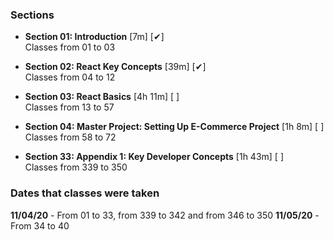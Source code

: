 ### Sections

* <strong>Section 01: Introduction</strong> [7m] [✔] <br>
Classes from 01 to 03

* <strong>Section 02: React Key Concepts</strong> [39m] [✔] <br>
Classes from 04 to 12

* <strong>Section 03: React Basics</strong> [4h 11m] [ ] <br>
Classes from 13 to 57

* <strong> Section 04: Master Project: Setting Up E-Commerce Project</strong> [1h 8m] [ ] <br>
Classes from 58 to 72

* <strong>Section 33: Appendix 1: Key Developer Concepts</strong> [1h 43m] [ ] <br>
Classes from 339 to 350

### Dates that classes were taken

<strong>11/04/20</strong> - From 01 to 33, from 339 to 342 and from 346 to 350
<strong>11/05/20</strong> - From 34 to 40
